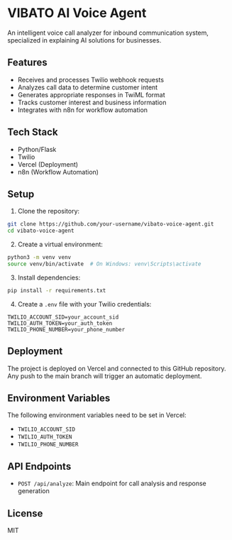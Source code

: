 # VIBATO AI Voice Agent

An intelligent voice call analyzer for inbound communication system, specialized in explaining AI solutions for businesses.

## Features

- Receives and processes Twilio webhook requests
- Analyzes call data to determine customer intent
- Generates appropriate responses in TwiML format
- Tracks customer interest and business information
- Integrates with n8n for workflow automation

## Tech Stack

- Python/Flask
- Twilio
- Vercel (Deployment)
- n8n (Workflow Automation)

## Setup

1. Clone the repository:

```bash
git clone https://github.com/your-username/vibato-voice-agent.git
cd vibato-voice-agent
```

2. Create a virtual environment:

```bash
python3 -m venv venv
source venv/bin/activate  # On Windows: venv\Scripts\activate
```

3. Install dependencies:

```bash
pip install -r requirements.txt
```

4. Create a `.env` file with your Twilio credentials:

```
TWILIO_ACCOUNT_SID=your_account_sid
TWILIO_AUTH_TOKEN=your_auth_token
TWILIO_PHONE_NUMBER=your_phone_number
```

## Deployment

The project is deployed on Vercel and connected to this GitHub repository. Any push to the main branch will trigger an automatic deployment.

## Environment Variables

The following environment variables need to be set in Vercel:

- `TWILIO_ACCOUNT_SID`
- `TWILIO_AUTH_TOKEN`
- `TWILIO_PHONE_NUMBER`

## API Endpoints

- `POST /api/analyze`: Main endpoint for call analysis and response generation

## License

MIT
